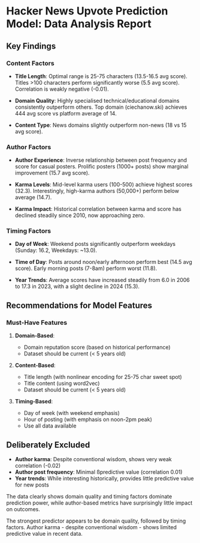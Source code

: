 # Hacker News Upvote Prediction Model: Data Analysis Report

## Key Findings

### Content Factors

- **Title Length**: Optimal range is 25-75 characters (13.5-16.5 avg score). Titles >100 characters perform significantly worse (5.5 avg score). Correlation is weakly negative (-0.01).

- **Domain Quality**: Highly specialised technical/educational domains consistently outperform others. Top domain (ciechanow.ski) achieves 444 avg score vs platform average of 14.

- **Content Type**: News domains slightly outperform non-news (18 vs 15 avg score).

### Author Factors

- **Author Experience**: Inverse relationship between post frequency and score for casual posters. Prolific posters (1000+ posts) show marginal improvement (15.7 avg score).

- **Karma Levels**: Mid-level karma users (100-500) achieve highest scores (32.3). Interestingly, high-karma authors (50,000+) perform below average (14.7).

- **Karma Impact**: Historical correlation between karma and score has declined steadily since 2010, now approaching zero.

### Timing Factors

- **Day of Week**: Weekend posts significantly outperform weekdays (Sunday: 16.2, Weekdays: ~13.0).

- **Time of Day**: Posts around noon/early afternoon perform best (14.5 avg score). Early morning posts (7-8am) perform worst (11.8).

- **Year Trends**: Average scores have increased steadily from 6.0 in 2006 to 17.3 in 2023, with a slight decline in 2024 (15.3).

## Recommendations for Model Features

### Must-Have Features

1. **Domain-Based**:

   - Domain reputation score (based on historical performance)
   - Dataset should be current (< 5 years old)

2. **Content-Based**:

   - Title length (with nonlinear encoding for 25-75 char sweet spot)
   - Title content (using word2vec)
   - Dataset should be current (< 5 years old)

3. **Timing-Based**:

   - Day of week (with weekend emphasis)
   - Hour of posting (with emphasis on noon-2pm peak)
   - Use all data available

## Deliberately Excluded

- **Author karma**: Despite conventional wisdom, shows very weak correlation (-0.02)
- **Author post frequency**: Minimal ßpredictive value (correlation 0.01)
- **Year trends**: While interesting historically, provides little predictive value for new posts

The data clearly shows domain quality and timing factors dominate prediction power, while author-based metrics have surprisingly little impact on outcomes.

The strongest predictor appears to be domain quality, followed by timing factors. Author karma - despite conventional wisdom - shows limited predictive value in recent data.
